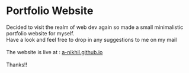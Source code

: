 # Portfolio Website

Decided to visit the realm of web dev again so made a small minimalistic portfolio website for myself.  
Have a look and feel free to drop in any suggestions to me on my mail  
<br/>
The website is live at : <a href="https://a-nikhil.github.io/">a-nikhil.github.io</a>
<br/>
<br/>
Thanks!!